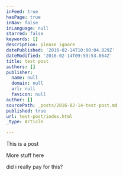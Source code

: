 ```yaml
---
inFeed: true
hasPage: true
inNav: false
inLanguage: null
starred: false
keywords: []
description: please ignore
datePublished: '2016-02-14T10:00:04.829Z'
dateModified: '2016-02-14T09:59:53.864Z'
title: test post
authors: []
publisher:
  name: null
  domain: null
  url: null
  favicon: null
author: []
sourcePath: _posts/2016-02-14-test-post.md
published: true
url: test-post/index.html
_type: Article

---
```

This is a post

More stuff here

did i really pay for this?
